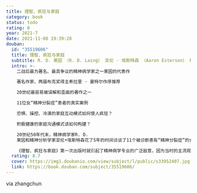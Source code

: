 ```yaml
---
title: 理智、疯狂与家庭
category: book
status: todo
rating: 0
year: 2021-7
date: 2021-11-08 19:39:28
douban:
  id: "35519606"
  title: 理智、疯狂与家庭
  subtitle: R. D. 莱因 （R. D. Laing） 亚伦 · 埃斯特森 （Aaron Esterson） R·D·莱恩 / 2021 / 中国人民大学出版社
  intro: >-
    二战后最为著名、最具争议的精神病学家之一莱因的代表作

    著名作家、两届布克奖得主希拉里 · 曼特尔作序推荐

    20世纪最容易被误解和歪曲的著作之一

    11位女“精神分裂症”患者的真实案例

    恐惧、操控、冷漠的家庭互动模式如何使人疯狂？

    积极健康的家庭沟通模式该如何构建？

    20世纪50年代末，精神病学家R. D.
    莱因和精神分析学家亚伦•埃斯特森花了5年的时间访谈了11个被诊断患有“精神分裂症”的女性家庭。《理智、疯狂与家庭》正是他们这项研究的成果。这11个生动的案例研究极富戏剧性，且令人不安，它们揭示了家庭中温情、恐惧、操控以及冷漠的模式。他们提出，某些形式的精神障碍只有放到患者生活的社会环境和家庭背景中才能理解；患者的症状其实是他们挣扎着努力生活的表现。

    《理智、疯狂与家庭》第一次出版时就引起了精神病学专业的广泛敌意，因为当时的主流观点将精神病视为单纯的医学问题。相比之下，作为大量研究工作的结晶，《理智、疯狂与家庭》旨在让人们注意到精神病所具有的颇为复杂且富有争议的性质。最为重要的是，莱因和埃斯特森认为，如果你了解患者的世界，那么，他们表面上的疯狂就能被理解。
  rating: 8.7
  cover: https://img1.doubanio.com/view/subject/l/public/s33952407.jpg
  link: https://book.douban.com/subject/35519606/
---
```


via zhangchun
